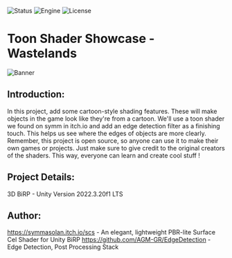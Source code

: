 ![Status](https://badgen.net/badge/Status/OpenSource/orange?icon=github)
![Engine](https://badgen.net/badge/Engine/Unity/blue)
![License](https://badgen.net/badge/license/MIT/green)

# **Toon Shader Showcase - Wastelands**
![Banner](https://user-images.githubusercontent.com/101796812/258840826-eda469e1-817a-413f-b990-b2b04e22db86.png)

## **Introduction:**
In this project, add some cartoon-style shading features. These will make objects in the game look like they're from a cartoon. We'll use a toon shader we found on symm in itch.io and add an edge detection filter as a finishing touch. This helps us see where the edges of objects are more clearly. Remember, this project is open source, so anyone can use it to make their own games or projects. Just make sure to give credit to the original creators of the shaders. This way, everyone can learn and create cool stuff !

## **Project Details:**
3D BiRP - Unity Version 2022.3.20f1 LTS

## **Author:**
https://symmasolan.itch.io/scs - An elegant, lightweight PBR-lite Surface Cel Shader for Unity BiRP
https://github.com/AGM-GR/EdgeDetection - Edge Detection, Post Processing Stack
